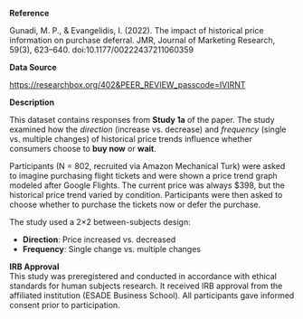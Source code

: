 **Reference**  

Gunadi, M. P., & Evangelidis, I. (2022). The impact of historical price information on purchase deferral. JMR, Journal of Marketing Research, 59(3), 623–640. doi:10.1177/00222437211060359

**Data Source**  

https://researchbox.org/402&PEER_REVIEW_passcode=IVIRNT

**Description**  

This dataset contains responses from **Study 1a** of the paper. The study examined how the *direction* (increase vs. decrease) and *frequency* (single vs. multiple changes) of historical price trends influence whether consumers choose to **buy now** or **wait**.

Participants (N = 802, recruited via Amazon Mechanical Turk) were asked to imagine purchasing flight tickets and were shown a price trend graph modeled after Google Flights. The current price was always $398, but the historical price trend varied by condition. Participants were then asked to choose whether to purchase the tickets now or defer the purchase.

The study used a 2×2 between-subjects design:
- **Direction**: Price increased vs. decreased
- **Frequency**: Single change vs. multiple changes

**IRB Approval**  
This study was preregistered and conducted in accordance with ethical standards for human subjects research. It received IRB approval from the affiliated institution (ESADE Business School). All participants gave informed consent prior to participation.
